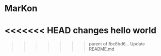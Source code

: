 MarKon
======
<<<<<<< HEAD
changes
hello world
=======
>>>>>>> parent of fbc8bd6... Update README.md
